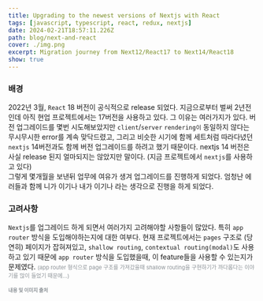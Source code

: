 ```yaml
---
title: Upgrading to the newest versions of Nextjs with React
tags: [javascript, typescript, react, redux, nextjs]
date: 2024-02-21T18:57:11.226Z
path: blog/next-and-react
cover: ./img.png
excerpt: Migration journey from Next12/React17 to Next14/React18
show: true
---
```


### 배경

2022년 3월, `React` 18 버전이 공식적으로 release 되었다. 지금으로부터 벌써 2년전인데 아직 현업 프로젝트에서는 17버전을 사용하고 있다. 그 이유는 여러가지가 있다. 버전 업그레이드를 몇번 시도해보았지만 `client`/`server` `rendering이` 동일하지 않다는 무시무시한 error를 계속 맞닥드렸고, 그리고 비슷한 시기에 함께 세트처럼 따라다녔던 `nextjs` 14버전과도 함께 버전 업그레이드를 하려고 했기 때문이다. nextjs 14 버전은 사실 release 된지 얼마되지는 않았지만 말이다. (지금 프로젝트에서 `nextjs`를 사용하고 있다)  
그렇게 몇개월을 보낸뒤 업무에 여유가 생겨 업그레이드를 진행하게 되었다. 엄청난 에러들과 함께 니가 이기나 내가 이기나 라는 생각으로 진행을 하게 되었다.

### 고려사항
`Nextjs`를 업그레이드 하게 되면서 여러가지 고려해야할 사항들이 많았다. 특히 `app router` 방식을 도입해야하는지에 대한 여부다. 현재 프로젝트에서는 `pages` 구조로 (당연히) 페이지가 잡혀져있고, `shallow routing`, `contextual routing(modal)`도 사용하고 있기 때문에 `app router` 방식을 도입했을때, 이 feature들을 사용할 수 있는지가 문제였다. <span style="font-size:11px;color:#8b9196;">(app router 형식으로 page 구조를 가져갔을때 shallow routing을 구현하기가 까다롭다는 이야기를 많이 들었기 때문에...)</span>


<div style="font-size:10px;color:#8b9196;word-break: break-all"><b>내용 및 이미지 출처</b><br/>
</div>
